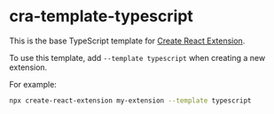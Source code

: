 # cra-template-typescript

This is the base TypeScript template for [Create React Extension](https://github.com/RaulNicoletti/create-react-extension).

To use this template, add `--template typescript` when creating a new extension.

For example:

```sh
npx create-react-extension my-extension --template typescript
```
